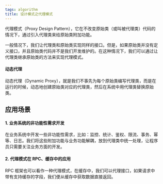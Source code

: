 ```yaml
---
tags: algorithm
title: 设计模式之代理模式
---
```

代理模式（Proxy Design Pattern），它在不改变原始类（或叫被代理类）代码的情况下，通过引入代理类来给原始类附加功能。

一般情况下，我们让代理类和原始类实现同样的接口。但是，如果原始类并没有定义接口，并且原始类代码并不是我们开发维护的。在这种情况下，我们可以通过让代理类继承原始类的方法来实现代理模式。

#### 动态代理
动态代理（Dynamic Proxy），就是我们不事先为每个原始类编写代理类，而是在运行的时候，动态地创建原始类对应的代理类，然后在系统中用代理类替换原始类。

## 应用场景
#### 1. 业务系统的非功能性需求开发
在业务系统中开发一些非功能性需求，比如：监控、统计、鉴权、限流、事务、幂等、日志。我们将这些附加功能与业务功能解耦，放到代理类中统一处理，让程序员只需要关注业务方面的开发。

#### 2. 代理模式在 RPC、缓存中的应用
RPC 框架也可以看作一种代理模式，在缓存中，我们可以代理接口，如果请求中带有支持缓存的字段，我们便从缓存中获取数据直接返回。
